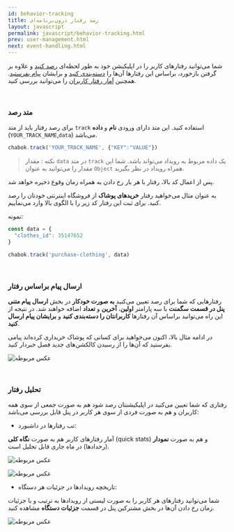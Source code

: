 ```yaml
---
id: behavior-tracking
title: رصد رفتار درون‌برنامه‌ای
layout: javascript
permalink: javascript/behavior-tracking.html
prev: user-management.html
next: event-handling.html
---
```


شما می‌توانید رفتارهای کاربر را در اپلیکیشن خود به طور لحظه‌ای [رصد کنید](/javascript/behavior-tracking.html#متد-رصد) و علاوه بر گرفتن بازخورد، براساس این رفتارها آن‌ها را [دسته‌بندی کنید](/panel/dashboard.html#سگمنت) و برایشان [پیام بفرستید](/javascript/behavior-tracking.html#ارسال-پیام-براساس-رفتار). همچنین [آمار رفتار کاربران](/javascript/behavior-tracking.html#مشاهده-آمار-رفتار) را می‌توانید بررسی کنید.

<Br>

### متد رصد 

برای رصد رفتار باید از متد `track` استفاده کنید. این متد دارای ورودی **نام** و **داده** (`YOUR_TRACK_NAME`,`data`) می‌باشد.


```javascript
chabok.track('YOUR_TRACK_NAME', {"KEY":"VALUE"})
```

> نکته : مقدار `data` در متد `track` یک داده مربوط به رویداد‌ می‌تواند باشد. شما این مقدار را می‌توانید به عنوان `Object` همراه رویداد‌ در نظر بگیرید.


پس از اعمال کد بالا، رفتار با هر بار رخ دادن به همراه زمان وقوع ذخیره خواهد شد.

 به عنوان مثال می‌خواهید رفتار **خرید‌های پوشاک** از فروشگاه اینترنتی خودتان را رصد کنید. برای ثبت این رفتار کد زیر را با الگوی بالا وارد می‌نماییم.

نمونه:
```javascript
const data = {
  "clothes_id": 35147652
}

chabok.track('purchase-clothing', data)
```

<Br>

### ارسال پیام براساس رفتار

رفتارهایی که شما برای رصد تعیین می‌کنید **به صورت خودکار** در بخش **ارسال پیام متنی پنل در قسمت سگمنت** با سه پارامتر **اولین**، **آخرین** و **تعداد** اضافه خواهند شد. در نتیجه از این راه می‌توانید براساس آن رفتارها **کاربرانتان را دسته‌بندی کنید** و **برایشان پیام ارسال کنید**. 

در ادامه مثال بالا، اکنون می‌خواهید برای کسانی که پوشاک خریداری کرده‌اند پیامی بفرستید که آن‌ها را از رسیدن کالکشن‌های جدید فصل خبردار کنید.

![عکس مربوطه](http://uupload.ir/files/2oig_track.png)

<Br>

### تحلیل رفتار 

رفتاری که شما تعیین می‌کنید در اپلیکیشنتان رصد شود هم به صورت جمعی از سوی همه کاربران و هم به صورت فردی از سوی هر کاربر در پنل قابل بررسی می‌باشد:

- تب رفتارها در داشبورد:

آمار رفتارهای کاربر هم به صورت **نگاه کلی** (quick stats) و هم به صورت **نمودار** (رخدادها) در ماه جاری قابل تحلیل است.

![عکس مربوطه](http://uupload.ir/files/9d6k_behaviors2.png)

![عکس مربوطه](http://uupload.ir/files/q4pk_behaviors.png)

- تاریخچه رویداد‌ها در جزئیات هر دستگاه:

شما می‌توانید رفتارهای هر کاربر را به صورت لیستی از رویدادها به ترتیب و با جزئیات زمان رخ دادن آن‌ها در بخش مشترکین پنل در قسمت **جزئیات دستگاه** مشاهده کنید.

![عکس مربوطه](http://uupload.ir/files/ftel_logg.png)




